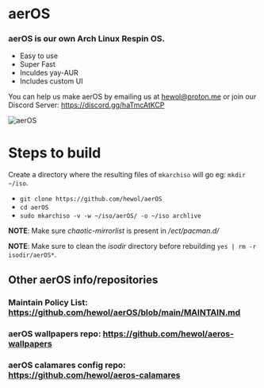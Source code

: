 # aerOS
### aerOS is our own Arch Linux Respin OS.
* Easy to use
* Super Fast
* Inculdes yay-AUR 
* Includes custom UI

You can help us make aerOS by emailing us at hewol@proton.me or join our Discord Server: https://discord.gg/haTmcAtKCP

![aerOS](https://hewol.github.io/assets/img/aeros-pic.png)

# Steps to build

Create a directory where the resulting files of `mkarchiso` will go eg: `mkdir ~/iso`.

- `git clone https://github.com/hewol/aerOS`
- `cd aerOS`
- `sudo mkarchiso -v -w ~/iso/aerOS/ -o ~/iso archlive`

**NOTE**: Make sure *chaotic-mirrorlist* is present in */ect/pacman.d/*

**NOTE**: Make sure to clean the *isodir* directory before rebuilding `yes | rm -r isodir/aerOS*`.

## Other aerOS info/repositories

### Maintain Policy List: https://github.com/hewol/aerOS/blob/main/MAINTAIN.md
### aerOS wallpapers repo: https://github.com/hewol/aeros-wallpapers
### aerOS calamares config repo: https://github.com/hewol/aeros-calamares

